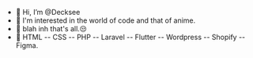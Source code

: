 - 👋 Hi, I’m @Decksee
- 👀 I'm interested in the world of code and that of anime.
- 🌱 blah inh that's all.😒
- 🫡 HTML -- CSS -- PHP -- Laravel -- Flutter -- Wordpress -- Shopify -- Figma.  
<!---
Decksee/Decksee is a ✨ special ✨ repository because its `README.md` (this file) appears on your GitHub profile.
You can click the Preview link to take a look at your changes.
--->
